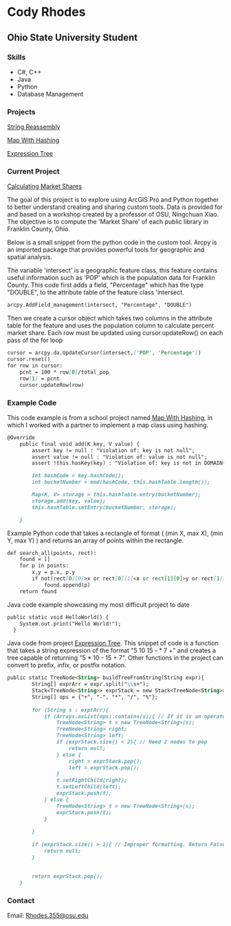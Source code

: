 # Cody Rhodes

## Ohio State University Student

### Skills
- C#, C++
- Java
- Python
- Database Management

### Projects

[String Reassembly](https://github.com/Rhodes355/Portfolio/blob/master/StringReassembly.java)

[Map With Hashing](https://github.com/Rhodes355/Portfolio/blob/master/MapWithHashing.java)

[Expression Tree](https://github.com/Rhodes355/Portfolio/blob/master/ExpressionTree.java)

### Current Project
[Calculating Market Shares](https://github.com/Rhodes355/Portfolio/blob/master/MarketShares.py)

The goal of this project is to explore using ArcGIS Pro and Python together to better understand creating and sharing custom tools. Data is provided for and based on a workshop created by a professor of OSU, Ningchuan Xiao. The objective is to compute the 'Market Share' of each public library in Franklin County, Ohio.

Below is a small snippet from the python code in the custom tool. Arcpy is an imported package that provides powerful tools for geographic and spatial analysis.

The variable 'intersect' is a geographic feature class, this feature contains useful information such as 'POP' which is the population data for Franklin County. This code first adds a field, "Percentage" which has the type "DOUBLE", to the attribute table of the feature class 'intersect.
```markdown
arcpy.AddField_management(intersect, "Percentage", "DOUBLE")
```

Then we create a cursor object which takes two columns in the attribute table for the feature and uses the population column to calculate percent market share. Each row must be updated using cursor.updateRow() on each pass of the for loop
```markdown
cursor = arcpy.da.UpdateCursor(intersect,['POP', 'Percentage'])
cursor.reset()
for row in cursor:
    pcnt = 100 * row[0]/total_pop
    row[1] = pcnt
    cursor.updateRow(row)
```


### Example Code
This code example is from a school project named [Map With Hashing](https://github.com/Rhodes355/Portfolio/blob/master/MapWithHashing.java), in which I worked with a partner to implement a map class using hashing.
```markdown
@Override
    public final void add(K key, V value) {
        assert key != null : "Violation of: key is not null";
        assert value != null : "Violation of: value is not null";
        assert !this.hasKey(key) : "Violation of: key is not in DOMAIN(this)";

        int hashCode = key.hashCode();
        int bucketNumber = mod(hashCode, this.hashTable.length());

        Map<K, V> storage = this.hashTable.entry(bucketNumber);
        storage.add(key, value);
        this.hashTable.setEntry(bucketNumber, storage);

    }
```

Example Python code that takes a rectangle of format ( (min X, max X), (min Y, max Y) ) and returns an array of points within the rectangle.
```markdown
def search_all(points, rect):
    found = []
    for p in points:
        x,y = p.x, p.y
        if not(rect[0][0]>x or rect[0][1]<x or rect[1][0]>y or rect[1][1]<y):
            found.append(p)
    return found
```
Java code example showcasing my most difficult project to date
```markdown
public static void HelloWorld() { 
	System.out.print("Hello World!");
  }
```
Java code from project [Expression Tree](https://github.com/Rhodes355/Portfolio/blob/master/ExpressionTree.java). This snippet of code is a function that takes a string expression of the format "5 10 15 - * 7 +" and creates a tree capable of returning "5 * 10 - 15 + 7". Other functions in the project can convert to prefix, infix, or postfix notation.

```markdown
public static TreeNode<String> buildTreeFromString(String expr){
		String[] exprArr = expr.split("\\s+");
		Stack<TreeNode<String>> exprStack = new Stack<TreeNode<String>>();
		String[] ops = {"+", "-", "*", "/", "%"};
		
		for (String s : exprArr){
			if (Arrays.asList(ops).contains(s)){ // If it is an operator
				TreeNode<String> t = new TreeNode<String>(s);
				TreeNode<String> right;
				TreeNode<String> left;
				if (exprStack.size() < 2){ // Need 2 nodes to pop
					return null;
				} else {
					right = exprStack.pop();
					left = exprStack.pop();
				}
				t.setRightChild(right);
				t.setLeftChild(left);
				exprStack.push(t);
			} else {
				TreeNode<String> t = new TreeNode<String>(s);
				exprStack.push(t);
			}
			
		}
		
		if (exprStack.size() > 1){ // Improper formatting. Return False
			return null;
		}
		
		
		return exprStack.pop();
	}
```

### Contact

Email: Rhodes.355@osu.edu
